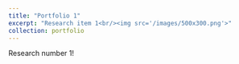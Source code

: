 ```yaml
---
title: "Portfolio 1"
excerpt: "Research item 1<br/><img src='/images/500x300.png'>"
collection: portfolio
---
```


Research number 1!
